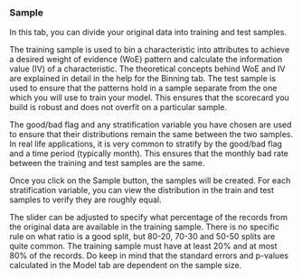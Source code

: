 

### Sample

In this tab, you can divide your original data into training and test samples.

The training sample is used to bin a characteristic into attributes to achieve a desired weight of evidence (WoE) pattern and calculate the information value (IV) of a characteristic. The theoretical concepts behind WoE and IV are explained in detail in the help for the Binning tab. The test sample is used to ensure that the patterns hold in a sample separate from the one which you will use to train your model. This ensures that the scorecard you build is robust and does not overfit on a particular sample.

The good/bad flag and any stratification variable you have chosen are used to ensure that their distributions remain the same between the two samples. In real life applications, it is very common to stratify by the good/bad flag and a time period (typically month). This ensures that the monthly bad rate between the training and test samples are the same.

Once you click on the Sample button, the samples will be created. For each stratification variable, you can view the distribution in the train and test samples to verify they are roughly equal.

The slider can be adjusted to specify what percentage of the records from the original data are available in the training sample. There is no specific rule on what ratio is a good split, but 80-20, 70-30 and 50-50 splits are quite common. The training sample must have at least 20% and at most 80% of the records. Do keep in mind that the standard errors and p-values calculated in the Model tab are dependent on the sample size.
